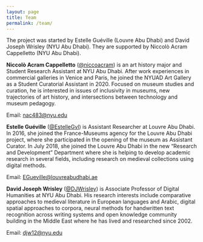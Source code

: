 ```yaml
---
layout: page
title: Team
permalink: /team/
---
```


The project was started by Estelle Guéville (Louvre Abu Dhabi) and David Joseph Wrisley (NYU Abu Dhabi). They are supported by Niccolò Acram Cappelletto (NYU Abu Dhabi).



**Niccolò Acram Cappelletto** ([@niccoacram](https://twitter.com/niccoacram)) is an art history major and Student Research Assistant at NYU Abu Dhabi. After work experiences in commercial galleries in Venice and Paris, he joined the NYUAD Art Gallery as a Student Curatorial Assistant in 2020. Focused on museum studies and curation, he is interested in issues of inclusivity in museums, new trajectories of art history, and intersections between technology and museum pedagogy.

Email: [nac483@nyu.edu](mailto:nac483@nyu.edu) 

 

**Estelle Guéville** ([@EstelleGvl](https://twitter.com/EstelleGvl)) is Assistant Researcher at Louvre Abu Dhabi. In 2016, she joined the France-Museums agency for the Louvre Abu Dhabi project, where she participated in the opening of the museum as Assistant Curator. In July 2018, she joined the Louvre Abu Dhabi in the new “Research and Development” Department where she is helping to develop academic research in several fields, including research on medieval collections using digital methods. 

Email: [EGueville@louvreabudhabi.ae](mailto:EGueville@louvreabudhabi.ae) 

 

**David Joseph Wrisley** ([@DJWrisley](https://twitter.com/DJWrisley)) is Associate Professor of Digital Humanities at NYU Abu Dhabi. His research interests include comparative approaches to medieval literature in European languages and Arabic, digital spatial approaches to corpora, neural methods for handwritten text recognition across writing systems and open knowledge community building in the Middle East where he has lived and researched since 2002. 

Email: [djw12@nyu.edu](mailto:djw12@nyu.edu)